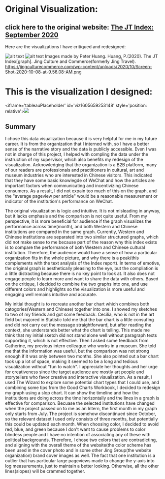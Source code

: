 # Original Visualization:
## click here to the original website: [The JT Index: September 2020](https://jingculturecommerce.com/the-jt-index-september-2020/)

Here are the visualizations I have critiqued and redesigned:

![alt text](https://jingculturecommerce.com/wp-content/uploads/2020/10/Screen-Shot-2020-10-08-at-9.56.08-AM.png)
![alt text](https://jingculturecommerce.com/wp-content/uploads/2020/10/Screen-Shot-2020-10-08-at-9.56.45-AM.png)
Images made by Peter Huang.
Huang, P.(2020). The JT Index[graph]. Jing Culture and Commerce(formerly Jing Travel). https://jingculturecommerce.com/wp-content/uploads/2020/10/Screen-Shot-2020-10-08-at-9.56.08-AM.png

# This is the visualization I designed:

<iframe='tableauPlaceholder' id='viz1605659253148' style='position: relative'><noscript><a href='#'><img alt=' ' src='https:&#47;&#47;public.tableau.com&#47;static&#47;images&#47;TS&#47;TSWD_Assign_Ellie&#47;Sheet1&#47;1_rss.png' style='border: none' /></a></noscript><object class='tableauViz'  style='display:none;'><param name='host_url' value='https%3A%2F%2Fpublic.tableau.com%2F' /> <param name='embed_code_version' value='3' /> <param name='site_root' value='' /><param name='name' value='TSWD_Assign_Ellie&#47;Sheet1' /><param name='tabs' value='no' /><param name='toolbar' value='yes' /><param name='static_image' value='https:&#47;&#47;public.tableau.com&#47;static&#47;images&#47;TS&#47;TSWD_Assign_Ellie&#47;Sheet1&#47;1.png' /> <param name='animate_transition' value='yes' /><param name='display_static_image' value='yes' /><param name='display_spinner' value='yes' /><param name='display_overlay' value='yes' /><param name='display_count' value='yes' /><param name='language' value='en' /></object></div>  <script type='text/javascript'>                    var divElement = document.getElementById('viz1605659253148');     var vizElement = divElement.getElementsByTagName('object')[0];                    vizElement.style.width='100%';vizElement.style.height=(divElement.offsetWidth*0.75)+'px'; var scriptElement = document.createElement('script');scriptElement.src = 'https://public.tableau.com/javascripts/api/viz_v1.js'; vizElement.parentNode.insertBefore(scriptElement, vizElement); </script>


## Summary
I chose this data visualization because it is very helpful for me in my future career. It is from the organization that I interned with, so I have a better sense of the narrative story and the data is publicly accessible. Even I was not in charge of this project, I helped with compling the data under the instruction of my supervisor, which also benefits my redesign of the visualization. Acknowledging that the organization is a B2B platform, many of our readers are professionals and practitioners in cultural, art and museum industries who are interested in Chinese visitors. This indicated that they have some basic knowlegde of WeChat and how the articles are important factors when communicating and incentivizing Chinese consumers. As a result, I did not expain too much of this on the graph, and the "average pageview per article" would be a reasonable measurement or indicator of the institution's performance on WeChat. 

The original visualization is logic and intuitive. It is not misleading in anyway, but it lacks emphasis and the comparison is not quite useful. From my perspective, it is more beneficial for audience if the graph visualizes the performance across time(month), and both Western and Chinese institutions are compared in the same graph. Currently, Western and Chinese institutions are separated into two similar structured graphs, which did not make sense to me because part of the reason why this index exists is to compare the performance of both Western and Chinese cultural institution. Therefore, the audience would have a sense of how a particular organization fits in the whole picture, and why there is a peak(this complements with the text analysis of the Index report). In terms of emotive, the original graph is aesthetically pleasing to the eye, but the compliation is a little distracting because there is no key point to look at. It also does not engage people to learn more and want to share the data with others. Based on the critique, I decided to combine the two graphs into one, and use different colors and highlights so the visualization is more useful and engaging well remains intuitive and accurate.

My initial thought is to recreate another bar chart which combines both catogories(Western and Chinese) together into one. I showed my sketches to two of my friends and got some feedback. Cecilia, who is not in the art field but majored in Statistic told me that the bar chart is a little consufing and did not carry out the message straightforward, but after reading the context, she understands better what the chart is telling. This made me think that my initial sketch did not stand alone well without paragraph texts supporting it, which is not effective. Then I asked some feedback from Catherine, my previous intern colleague who works in a museum. She told me that the information was useful, but the comparison was not strong enough if it was only between two months. She also pointed out a bar chart took up a lot of space, making it seemed to be a long and tedious visualization without "fun to watch". I appreciate her thoughts and her urge for creativeness since the target audience are mostly art people and storytellers who favor creative and interactive visualization. As a result, I used The Wizard to explore some potential chart types that I could use, and combining some tips from the Good Charts Workbook, I decided to redesign my graph using a slop chart. It can show the timeline and how the instituitions are doing across the time horizontally and the lines in a graph is effective for comparison. Becuase the selected institutions have changed when the project passed on to me as an Intern, the first month in my graph only starts from July. The project is somehow discontinued since October, so the relevant dataset I used only consists of three months, but potentially this could be updated each month. When choosing color, I decided to avoid red, blue, and green because I don't want to cause problems to color blindess people and I have no intention of associating any of these with political backgrounds. Therefore, I chose two colors that are contradicting, and aligning with the overall theme of the website(the color scheme has been used in the cover photo and in some other Jing Group(the website organization) brand cover images as well. The fact that one institution is a outlier that has particular large pageviews made to change the y-axis into log measurements, just to maintain a better looking. Otherwise, all the other lines(slopes) will be crammed together.


